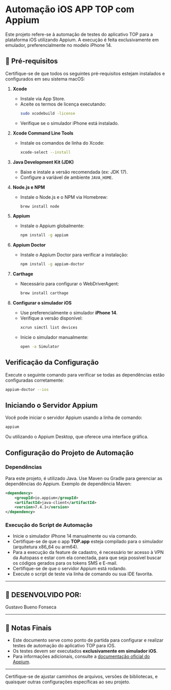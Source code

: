 
# Automação iOS APP TOP com Appium

Este projeto refere-se à automação de testes do aplicativo TOP para a plataforma iOS utilizando Appium. A execução é feita exclusivamente em emulador, preferencialmente no modelo iPhone 14.

## 🔧 Pré-requisitos

Certifique-se de que todos os seguintes pré-requisitos estejam instalados e configurados em seu sistema macOS:

1. **Xcode**
   - Instale via App Store.
   - Aceite os termos de licença executando:
     ```bash
     sudo xcodebuild -license
     ```
   - Verifique se o simulador iPhone está instalado.

2. **Xcode Command Line Tools**
   - Instale os comandos de linha do Xcode:
     ```bash
     xcode-select --install
     ```

3. **Java Development Kit (JDK)**
   - Baixe e instale a versão recomendada (ex: JDK 17).
   - Configure a variável de ambiente `JAVA_HOME`.

4. **Node.js e NPM**
   - Instale o Node.js e o NPM via Homebrew:
     ```bash
     brew install node
     ```

5. **Appium**
   - Instale o Appium globalmente:
     ```bash
     npm install -g appium
     ```

6. **Appium Doctor**
   - Instale o Appium Doctor para verificar a instalação:
     ```bash
     npm install -g appium-doctor
     ```

7. **Carthage**
   - Necessário para configurar o WebDriverAgent:
     ```bash
     brew install carthage
     ```

8. **Configurar o simulador iOS**
   - Use preferencialmente o simulador **iPhone 14**.
   - Verifique a versão disponível:
     ```bash
     xcrun simctl list devices
     ```
   - Inicie o simulador manualmente:
     ```bash
     open -a Simulator
     ```

## Verificação da Configuração

Execute o seguinte comando para verificar se todas as dependências estão configuradas corretamente:

```bash
appium-doctor --ios
```

## Iniciando o Servidor Appium

Você pode iniciar o servidor Appium usando a linha de comando:

```bash
appium
```

Ou utilizando o Appium Desktop, que oferece uma interface gráfica.

## Configuração do Projeto de Automação

### Dependências

Para este projeto, é utilizado Java. Use Maven ou Gradle para gerenciar as dependências do Appium. Exemplo de dependência Maven:

```xml
<dependency>
    <groupId>io.appium</groupId>
    <artifactId>java-client</artifactId>
    <version>7.4.1</version>
</dependency>
```

### Execução do Script de Automação

- Inicie o simulador iPhone 14 manualmente ou via comando.
- Certifique-se de que o app **TOP.app** esteja compilado para o simulador (arquitetura x86_64 ou arm64).
- Para a execução da feature de cadastro, é necessário ter acesso à VPN da Autopass e estar com ela conectada, para que seja possível buscar os códigos gerados para os tokens SMS e E-mail.
- Certifique-se de que o servidor Appium está rodando.
- Execute o script de teste via linha de comando ou sua IDE favorita.

---

## 👤 DESENVOLVIDO POR:

Gustavo Bueno Fonseca

---

## 📝 Notas Finais

- Este documento serve como ponto de partida para configurar e realizar testes de automação do aplicativo TOP para iOS.
- Os testes devem ser executados **exclusivamente em simulador iOS**.
- Para informações adicionais, consulte a [documentação oficial do Appium](http://appium.io/docs/en/about-appium/intro/).

---

Certifique-se de ajustar caminhos de arquivos, versões de bibliotecas, e quaisquer outras configurações específicas ao seu projeto.
